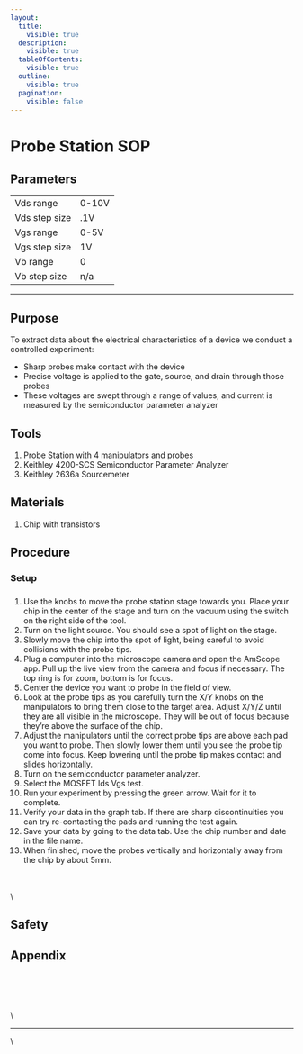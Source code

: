 ```yaml
---
layout:
  title:
    visible: true
  description:
    visible: true
  tableOfContents:
    visible: true
  outline:
    visible: true
  pagination:
    visible: false
---
```


# Probe Station SOP

## Parameters

|               |       |
| ------------- | ----- |
| Vds range     | 0-10V |
| Vds step size | .1V   |
| Vgs range     | 0-5V  |
| Vgs step size | 1V    |
| Vb range      | 0     |
| Vb step size  | n/a   |

***

## Purpose

To extract data about the electrical characteristics of a device we conduct a controlled experiment:&#x20;

* Sharp probes make contact with the device
* Precise voltage is applied to the gate, source, and drain through those probes
* These voltages are swept through a range of values, and current is measured by the semiconductor parameter analyzer

## Tools

1. Probe Station with 4 manipulators and probes
2. Keithley 4200-SCS Semiconductor Parameter Analyzer
3. Keithley 2636a Sourcemeter

## Materials

1. Chip with transistors

## Procedure

### Setup

###

1. Use the knobs to move the probe station stage towards you. Place your chip in the center of the stage and turn on the vacuum using the switch on the right side of the tool.
2. Turn on the light source. You should see a spot of light on the stage.
3. Slowly move the chip into the spot of light, being careful to avoid collisions with the probe tips.
4. Plug a computer into the microscope camera and open the AmScope app. Pull up the live view from the camera and focus if necessary. The top ring is for zoom, bottom is for focus.
5. Center the device you want to probe in the field of view.
6. Look at the probe tips as you carefully turn the X/Y knobs on the manipulators to bring them close to the target area. Adjust X/Y/Z until they are all visible in the microscope. They will be out of focus because they’re above the surface of the chip.
7. Adjust the manipulators until the correct probe tips are above each pad you want to probe. Then slowly lower them until you see the probe tip come into focus. Keep lowering until the probe tip makes contact and slides horizontally.
8. Turn on the semiconductor parameter analyzer.
9. Select the MOSFET Ids Vgs test.
10. Run your experiment by pressing the green arrow. Wait for it to complete.
11. Verify your data in the graph tab. If there are sharp discontinuities you can try re-contacting the pads and running the test again.
12. Save your data by going to the data tab. Use the chip number and date in the file name.
13. When finished, move the probes vertically and horizontally away from the chip by about 5mm.

\
\
\


## Safety

## Appendix

\
\
\
\
\


***

\
